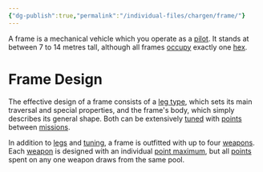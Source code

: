 ```yaml
---
{"dg-publish":true,"permalink":"/individual-files/chargen/frame/"}
---
```


A frame is a mechanical vehicle which you operate as a [pilot](Introduction). It stands at between 7 to 14 metres tall, although all frames [occupy](Obstacles) exactly one [hex](Map).

# Frame Design
The effective design of a frame consists of a [leg type](Legs), which sets its main traversal and special properties, and the frame's body, which simply describes its general shape. Both can be extensively [tuned](Tuning) with [points](Points) between [missions](Missions). 

In addition to [legs](Legs) and [tuning](Tuning), a frame is outfitted with up to four [weapons](Weapons.md). Each [weapon](Weapons.md) is designed with an individual [point maximum](Points), but all [points](Points) spent on any one weapon draws from the same pool.